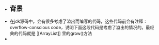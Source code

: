 - ## 背景
- 在jdk源码中，会有很多考虑了溢出而编写的代码，这些代码前会有注释：overflow-conscious code，说明下面这段代码是考虑了溢出的情况的。最经典的代码就是 [[ArrayList]] 里的grow()方法
-